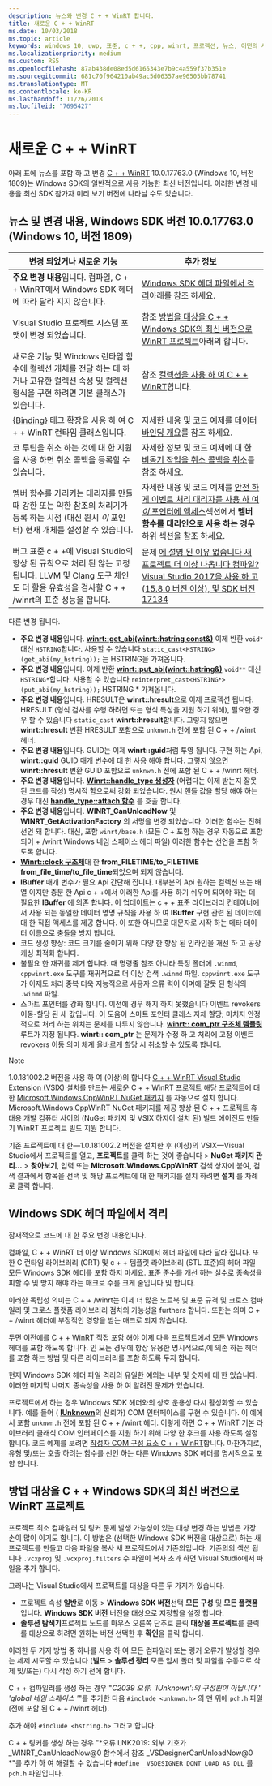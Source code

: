 ```yaml
---
description: 뉴스와 변경 C + + WinRT 합니다.
title: 새로운 C + + WinRT
ms.date: 10/03/2018
ms.topic: article
keywords: windows 10, uwp, 표준, c + +, cpp, winrt, 프로젝션, 뉴스, 어떤의 새
ms.localizationpriority: medium
ms.custom: RS5
ms.openlocfilehash: 87ab438de08ed5d6165343e7b9c4a559f37b351e
ms.sourcegitcommit: 681c70f964210ab49ac5d06357ae96505bb78741
ms.translationtype: MT
ms.contentlocale: ko-KR
ms.lasthandoff: 11/26/2018
ms.locfileid: "7695427"
---
```

# <a name="whats-new-in-cwinrt"></a>새로운 C + + WinRT

아래 표에 뉴스를 포함 하 고 변경 [C + + WinRT](/windows/uwp/cpp-and-winrt-apis/intro-to-using-cpp-with-winrt) 10.0.17763.0 (Windows 10, 버전 1809)는 Windows SDK의 일반적으로 사용 가능한 최신 버전입니다. 이러한 변경 내용을 최신 SDK 참가자 미리 보기 버전에 나타날 수도 있습니다.

## <a name="news-and-changes-in-windows-sdk-version-100177630-windows-10-version-1809"></a>뉴스 및 변경 내용, Windows SDK 버전 10.0.17763.0 (Windows 10, 버전 1809)

| 변경 되었거나 새로운 기능 | 추가 정보 |
| - | - |
| **주요 변경 내용**입니다. 컴파일, C + + WinRT에서 Windows SDK 헤더에 따라 달라 지지 않습니다. | [Windows SDK 헤더 파일에서 격리](#isolation-from-windows-sdk-header-files)아래를 참조 하세요. |
| Visual Studio 프로젝트 시스템 포맷이 변경 되었습니다. | 참조 [방법을 대상을 C + + Windows SDK의 최신 버전으로 WinRT 프로젝트](#how-to-retarget-your-cwinrt-project-to-a-later-version-of-the-windows-sdk)아래의 합니다. |
| 새로운 기능 및 Windows 런타임 함수에 컬렉션 개체를 전달 하는 데 하거나 고유한 컬렉션 속성 및 컬렉션 형식을 구현 하려면 기본 클래스가 있습니다. | 참조 [컬렉션을 사용 하 여 C + + WinRT](collections.md)합니다. |
| [{Binding}](/windows/uwp/xaml-platform/binding-markup-extension) 태그 확장을 사용 하 여 C + + WinRT 런타임 클래스입니다. | 자세한 내용 및 코드 예제를 [데이터 바인딩 개요](/windows/uwp/data-binding/data-binding-quickstart)를 참조 하세요. |
| 코 루틴을 취소 하는 것에 대 한 지원을 사용 하면 취소 콜백을 등록할 수 있습니다. | 자세한 정보 및 코드 예제에 대 한 [비동기 작업을 취소 콜백을 취소](concurrency.md#canceling-an-asychronous-operation-and-cancellation-callbacks)를 참조 하세요. |
| 멤버 함수를 가리키는 대리자를 만들 때 강한 또는 약한 참조의 처리기가 등록 하는 시점 (대신 원시 *이* 포인터) 현재 개체를 설정할 수 있습니다. | 자세한 내용 및 코드 예제를 [안전 하 게 이벤트 처리 대리자를 사용 하 여 *이* 포인터에 액세스](weak-references.md#safely-accessing-the-this-pointer-with-an-event-handling-delegate)섹션에서 **멤버 함수를 대리인으로 사용 하는 경우** 하위 섹션을 참조 하세요. |
| 버그 표준 c + +에 Visual Studio의 향상 된 규칙으로 처리 된 않는 고정 됩니다. LLVM 및 Clang 도구 체인도 더 활용 유효성을 검사할 C + + /winrt의 표준 성능을 합니다. | 문제 [에 설명 된 이유 없습니다 새 프로젝트 더 이상 나옵니다 컴파일? Visual Studio 2017을 사용 하 고 (15.8.0 버전 이상), 및 SDK 버전 17134](faq.md#why-wont-my-new-project-compile-im-using-visual-studio-2017-version-1580-or-higher-and-sdk-version-17134) |

다른 변경 됩니다.

- **주요 변경 내용**입니다. [**winrt::get_abi(winrt::hstring const&)**](/uwp/cpp-ref-for-winrt/get-abi) 이제 반환 `void*` 대신 `HSTRING`합니다. 사용할 수 있습니다 `static_cast<HSTRING>(get_abi(my_hstring));` 는 HSTRING을 가져옵니다.
- **주요 변경 내용**입니다. 이제 반환 [**winrt::put_abi(winrt::hstring&)**](/uwp/cpp-ref-for-winrt/put-abi) `void**` 대신 `HSTRING*`합니다. 사용할 수 있습니다 `reinterpret_cast<HSTRING*>(put_abi(my_hstring));` HSTRING * 가져옵니다.
- **주요 변경 내용**입니다. HRESULT은 **winrt::hresult**으로 이제 프로젝션 됩니다. HRESULT (형식 검사를 수행 하려면 또는 형식 특성을 지원 하기 위해), 필요한 경우 할 수 있습니다 `static_cast` **winrt::hresult**합니다. 그렇지 않으면 **winrt::hresult** 변환 HRESULT 포함으로 `unknwn.h` 전에 포함 된 C + + /winrt 헤더.
- **주요 변경 내용**입니다. GUID는 이제 **winrt::guid**처럼 투영 됩니다. 구현 하는 Api, **winrt::guid** GUID 매개 변수에 대 한 사용 해야 합니다. 그렇지 않으면 **winrt::hresult** 변환 GUID 포함으로 `unknwn.h` 전에 포함 된 C + + /winrt 헤더.
- **주요 변경 내용**입니다. [**Winrt::handle_type 생성자**](/uwp/cpp-ref-for-winrt/handle-type#handletypehandletype-constructor) (어렵다는 이제 받는지 잘못 된 코드를 작성) 명시적 함으로써 강화 되었습니다. 원시 핸들 값을 할당 해야 하는 경우 대신 [**handle_type::attach 함수**](/uwp/cpp-ref-for-winrt/handle-type#handletypeattach-function) 를 호출 합니다.
- **주요 변경 내용**입니다. **WINRT_CanUnloadNow** 및 **WINRT_GetActivationFactory** 의 서명을 변경 되었습니다. 이러한 함수는 전혀 선언 돼 합니다. 대신, 포함 `winrt/base.h` (모든 C + 포함 하는 경우 자동으로 포함 되어 + /winrt Windows 네임 스페이스 헤더 파일) 이러한 함수는 선언을 포함 하도록 합니다.
- [**Winrt::clock 구조체**](/uwp/cpp-ref-for-winrt/clock)대 한 **from_FILETIME/to_FILETIME** **from_file_time/to_file_time**되었으며 되지 않습니다.
- **IBuffer** 매개 변수가 필요 Api 간단해 집니다. 대부분의 Api 원하는 컬렉션 또는 배열 이지만 충분 한 Api c + +에서 이러한 Api를 사용 하기 쉬우며 되어야 하는 데 필요한 **IBuffer** 에 의존 합니다. 이 업데이트는 c + + 표준 라이브러리 컨테이너에서 사용 되는 동일한 데이터 명명 규칙을 사용 하 여 **IBuffer** 구현 관련 된 데이터에 대 한 직접 액세스를 제공 합니다. 이 또한 아니므로 대문자로 시작 하는 메타 데이터 이름으로 충돌을 방지 합니다.
- 코드 생성 향상: 코드 크기를 줄이기 위해 다양 한 향상 된 인라인을 개선 하 고 공장 캐싱 최적화 합니다.
- 불필요 한 재귀를 제거 합니다. 때 명령줄 참조 아니라 특정 폴더에 `.winmd`, `cppwinrt.exe` 도구를 재귀적으로 더 이상 검색 `.winmd` 파일. `cppwinrt.exe` 도구가 이제도 처리 중복 더욱 지능적으로 사용자 오류 력이 이며에 잘못 된 형식의 `.winmd` 파일.
- 스마트 포인터를 강화 합니다. 이전에 경우 해지 하지 못했습니다 이벤트 revokers 이동-할당 된 새 값입니다. 이 도움이 스마트 포인터 클래스 자체 할당; 미치지 안정적으로 처리 하는 위치는 문제를 다루지 않습니다. [**winrt:: com_ptr 구조체 템플릿**](/uwp/cpp-ref-for-winrt/com-ptr)루트가 지정 됩니다. **winrt:: com_ptr** 는 문제가 수정 하 고 처리에 고정 이벤트 revokers 이동 의미 체계 올바르게 할당 시 취소할 수 있도록 합니다.

> [!NOTE]
> 1.0.181002.2 버전을 사용 하 여 (이상)의 합니다 [C + + WinRT Visual Studio Extension (VSIX)](intro-to-using-cpp-with-winrt.md#visual-studio-support-for-cwinrt-and-the-vsix) 설치를 만드는 새로운 C + + WinRT 프로젝트 해당 프로젝트에 대 한 [Microsoft.Windows.CppWinRT NuGet 패키지](https://www.nuget.org/packages/Microsoft.Windows.CppWinRT/) 를 자동으로 설치 합니다. Microsoft.Windows.CppWinRT NuGet 패키지를 제공 향상 된 C + + 프로젝트 휴대용 개발 컴퓨터 사이의 (NuGet 패키지 및 VSIX 하지이 설치 된) 빌드 에이전트 만들기 WinRT 프로젝트 빌드 지원 합니다.
>
> 기존 프로젝트에 대 한&mdash;1.0.181002.2 버전을 설치한 후 (이상)의 VSIX&mdash;Visual Studio에서 프로젝트를 열고, **프로젝트**를 클릭 하는 것이 좋습니다 \> **NuGet 패키지 관리...**  \>  **찾아보기**, 입력 또는 **Microsoft.Windows.CppWinRT** 검색 상자에 붙여, 검색 결과에서 항목을 선택 및 해당 프로젝트에 대 한 패키지를 설치 하려면 **설치** 를 차례로 클릭 합니다.


## <a name="isolation-from-windows-sdk-header-files"></a>Windows SDK 헤더 파일에서 격리

잠재적으로 코드에 대 한 주요 변경 내용입니다.

컴파일, C + + WinRT 더 이상 Windows SDK에서 헤더 파일에 따라 달라 집니다. 또한 C 런타임 라이브러리 (CRT) 및 c + + 템플릿 라이브러리 (STL 표준)의 헤더 파일 모든 Windows SDK 헤더를 포함 하지 마세요. 표준 준수를 개선 하는 실수로 종속성을 피할 수 및 방지 해야 하는 매크로 수를 크게 줄입니다 및 합니다.

이러한 독립성 의미는 C + + /winrt는 이제 더 많은 노트북 및 표준 규격 및 크로스 컴파일러 및 크로스 플랫폼 라이브러리 점차의 가능성을 furthers 합니다. 또한는 의미 C + + /winrt 헤더에 부정적인 영향을 받는 매크로 되지 않습니다.

두면 이전에를 C + + WinRT 직접 포함 해야 이제 다음 프로젝트에서 모든 Windows 헤더를 포함 하도록 합니다. 인 모든 경우에 항상 유용한 명시적으로,에 의존 하는 헤더를 포함 하는 방법 및 다른 라이브러리를 포함 하도록 두지 합니다.

현재 Windows SDK 헤더 파일 격리의 유일한 예외는 내부 및 숫자에 대 한 있습니다. 이러한 마지막 나머지 종속성을 사용 하 여 알려진 문제가 있습니다.

프로젝트에서 하는 경우 Windows SDK 헤더와의 상호 운용성 다시 활성화할 수 있습니다. 예를 들어 ( [**IUnknown**](https://msdn.microsoft.com/library/windows/desktop/ms680509)의 신뢰가) COM 인터페이스를 구현 수 있습니다. 이 예에서 포함 `unknwn.h` 전에 포함 된 C + + /winrt 헤더. 이렇게 하면 C + + WinRT 기본 라이브러리 클래식 COM 인터페이스를 지원 하기 위해 다양 한 후크를 사용 하도록 설정 합니다. 코드 예제를 보려면 [작성자 COM 구성 요소 C + + WinRT](author-coclasses.md)합니다. 마찬가지로, 유형 및/또는 호출 하려는 함수를 선언 하는 다른 Windows SDK 헤더를 명시적으로 포함 합니다.

## <a name="how-to-retarget-your-cwinrt-project-to-a-later-version-of-the-windows-sdk"></a>방법 대상을 C + + Windows SDK의 최신 버전으로 WinRT 프로젝트

프로젝트 최소 컴파일러 및 링커 문제 발생 가능성이 있는 대상 변경 하는 방법은 가장 손이 많이 이기도 합니다. 이 방법은 (선택한 Windows SDK 버전을 대상으로) 하는 새 프로젝트를 만들고 다음 파일을 복사 새 프로젝트에서 기존의입니다. 기존의의 섹션 됩니다 `.vcxproj` 및 `.vcxproj.filters` 수 파일이 복사 초과 하면 Visual Studio에서 파일을 추가 합니다.

그러나는 Visual Studio에서 프로젝트를 대상을 다른 두 가지가 있습니다.

- 프로젝트 속성 **일반**로 이동 \> **Windows SDK 버전**선택 **모든 구성** 및 **모든 플랫폼**입니다. **Windows SDK 버전** 버전을 대상으로 지정할을 설정 합니다.
- **솔루션 탐색기**프로젝트 노드를 마우스 오른쪽 단추로 클릭 **대상을 프로젝트**를 클릭를 대상으로 하려면 원하는 버전 선택한 후 **확인**을 클릭 합니다.

이러한 두 가지 방법 중 하나를 사용 하 여 모든 컴파일러 또는 링커 오류가 발생할 경우는 세제 시도할 수 있습니다 (**빌드** > **솔루션 정리** 모든 임시 폴더 및 파일을 수동으로 삭제 및/또는) 다시 작성 하기 전에 합니다.

C + + 컴파일러를 생성 하는 경우 "*C2039 오류: 'IUnknown':의 구성원이 아닙니다 ' \'global 네임 스페이스 '*"를 추가한 다음 `#include <unknwn.h>` 의 맨 위에 `pch.h` 파일 (전에 포함 된 C + + /winrt 헤더).

추가 해야 `#include <hstring.h>` 그러고 합니다.

C + + 링커를 생성 하는 경우 "*오류 LNK2019: 외부 기호가 _WINRT_CanUnloadNow@0 함수에서 참조 _VSDesignerCanUnloadNow@0 *"를 추가 하 여 해결할 수 있습니다 `#define _VSDESIGNER_DONT_LOAD_AS_DLL` 를 `pch.h` 파일입니다.
